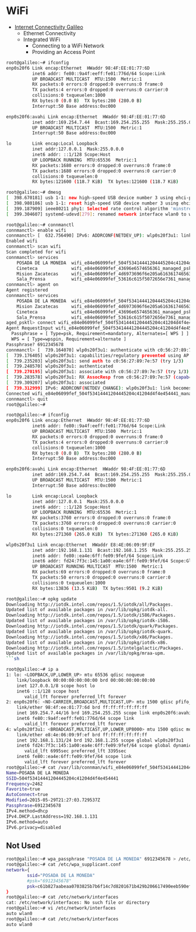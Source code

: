 # WiFi

- [Internet Connectivity Galileo](https://software.intel.com/en-us/internet-connectivity-galileo)
  - Ethernet Connectivity
  - Integrated WiFi
    - Connecting to a WiFi Network
    - Providing an Access Point  

```sh
root@galileo:~# ifconfig
enp0s20f6 Link encap:Ethernet  HWaddr 98:4F:EE:01:77:6D
          inet6 addr: fe80::9a4f:eeff:fe01:776d/64 Scope:Link
          UP BROADCAST MULTICAST  MTU:1500  Metric:1
          RX packets:0 errors:0 dropped:0 overruns:0 frame:0
          TX packets:4 errors:0 dropped:0 overruns:0 carrier:0
          collisions:0 txqueuelen:1000
          RX bytes:0 (0.0 B)  TX bytes:280 (280.0 B)
          Interrupt:50 Base address:0xc000

enp0s20f6:avahi Link encap:Ethernet  HWaddr 98:4F:EE:01:77:6D
          inet addr:169.254.7.44  Bcast:169.254.255.255  Mask:255.255.0.0
          UP BROADCAST MULTICAST  MTU:1500  Metric:1
          Interrupt:50 Base address:0xc000

lo        Link encap:Local Loopback
          inet addr:127.0.0.1  Mask:255.0.0.0
          inet6 addr: ::1/128 Scope:Host
          UP LOOPBACK RUNNING  MTU:65536  Metric:1
          RX packets:1680 errors:0 dropped:0 overruns:0 frame:0
          TX packets:1680 errors:0 dropped:0 overruns:0 carrier:0
          collisions:0 txqueuelen:0
          RX bytes:121600 (118.7 KiB)  TX bytes:121600 (118.7 KiB)
```

```sh
root@galileo:~# dmesg
[  398.670181] usb 1-1: new high-speed USB device number 3 using ehci-pci
[  398.980186] usb 1-1: reset high-speed USB device number 3 using ehci-pci
[  399.187909] ieee80211 phy1: Selected rate control algorithm 'minstrel_ht'
[  399.304607] systemd-udevd[279]: renamed network interface wlan0 to wlp0s20f3u1
```

```sh
root@galileo:~# connmanctl
connmanctl> enable wifi
connmanctl> [  632.756490] IPv6: ADDRCONF(NETDEV_UP): wlp0s20f3u1: link is not ready
Enabled wifi
connmanctl> scan wifi
Scan completed for wifi
connmanctl> services
    POSADA DE LA MONEDA  wifi_e84e06099fef_504f53414441204445204c41204d4f4e454441_manag                      ed_psk
    Cineteca             wifi_e84e06099fef_43696e6574656361_managed_psk
    Mision Zacatecas     wifi_e84e06099fef_4d6973696f6e205a6163617465636173_managed_non                      e
    Sala_Prensa          wifi_e84e06099fef_53616c615f5072656e7361_managed_psk
connmanctl> agent on
Agent registered
connmanctl> services
    POSADA DE LA MONEDA  wifi_e84e06099fef_504f53414441204445204c41204d4f4e454441_managed_psk
    Mision Zacatecas     wifi_e84e06099fef_4d6973696f6e205a6163617465636173_managed_none
    Cineteca             wifi_e84e06099fef_43696e6574656361_managed_psk
    Sala_Prensa          wifi_e84e06099fef_53616c615f5072656e7361_managed_psk
aged_psktl> connect wifi_e84e06099fef_504f53414441204445204c41204d4f4e454441_man
Agent RequestInput wifi_e84e06099fef_504f53414441204445204c41204d4f4e454441_managed_psk
  Passphrase = [ Type=psk, Requirement=mandatory, Alternates=[ WPS ] ]
  WPS = [ Type=wpspin, Requirement=alternate ]
Passphrase? 6912345678
connmanctl> [  739.164070] wlp0s20f3u1: authenticate with c0:56:27:89:7e:57
[  739.176405] wlp0s20f3u1: capabilities/regulatory prevented using AP HT/VHT configuration, downgraded
[  739.235203] wlp0s20f3u1: send auth to c0:56:27:89:7e:57 (try 1/3)
[  739.248570] wlp0s20f3u1: authenticated
[  739.270195] wlp0s20f3u1: associate with c0:56:27:89:7e:57 (try 1/3)
[  739.283578] wlp0s20f3u1: RX AssocResp from c0:56:27:89:7e:57 (capab=0x431 status=0 aid=6)
[  739.309207] wlp0s20f3u1: associated
[  739.312999] IPv6: ADDRCONF(NETDEV_CHANGE): wlp0s20f3u1: link becomes ready
Connected wifi_e84e06099fef_504f53414441204445204c41204d4f4e454441_managed_psk
connmanctl> quit
root@galileo:~# 
```

```sh
root@galileo:~# ifconfig
enp0s20f6 Link encap:Ethernet  HWaddr 98:4F:EE:01:77:6D
          inet6 addr: fe80::9a4f:eeff:fe01:776d/64 Scope:Link
          UP BROADCAST MULTICAST  MTU:1500  Metric:1
          RX packets:0 errors:0 dropped:0 overruns:0 frame:0
          TX packets:4 errors:0 dropped:0 overruns:0 carrier:0
          collisions:0 txqueuelen:1000
          RX bytes:0 (0.0 B)  TX bytes:280 (280.0 B)
          Interrupt:50 Base address:0xc000

enp0s20f6:avahi Link encap:Ethernet  HWaddr 98:4F:EE:01:77:6D
          inet addr:169.254.7.44  Bcast:169.254.255.255  Mask:255.255.0.0
          UP BROADCAST MULTICAST  MTU:1500  Metric:1
          Interrupt:50 Base address:0xc000

lo        Link encap:Local Loopback
          inet addr:127.0.0.1  Mask:255.0.0.0
          inet6 addr: ::1/128 Scope:Host
          UP LOOPBACK RUNNING  MTU:65536  Metric:1
          RX packets:3760 errors:0 dropped:0 overruns:0 frame:0
          TX packets:3760 errors:0 dropped:0 overruns:0 carrier:0
          collisions:0 txqueuelen:0
          RX bytes:271360 (265.0 KiB)  TX bytes:271360 (265.0 KiB)

wlp0s20f3u1 Link encap:Ethernet  HWaddr E8:4E:06:09:9F:EF
          inet addr:192.168.1.131  Bcast:192.168.1.255  Mask:255.255.255.0
          inet6 addr: fe80::ea4e:6ff:fe09:9fef/64 Scope:Link
          inet6 addr: fd24:7f3c:145:1a00:ea4e:6ff:fe09:9fef/64 Scope:Global
          UP BROADCAST RUNNING MULTICAST  MTU:1500  Metric:1
          RX packets:69 errors:0 dropped:0 overruns:0 frame:0
          TX packets:50 errors:0 dropped:0 overruns:0 carrier:0
          collisions:0 txqueuelen:1000
          RX bytes:13836 (13.5 KiB)  TX bytes:9501 (9.2 KiB)
```

```sh
root@galileo:~# opkg update
Downloading http://iotdk.intel.com/repos/1.5/iotdk/all/Packages.
Updated list of available packages in /var/lib/opkg/iotdk-all.
Downloading http://iotdk.intel.com/repos/1.5/iotdk/i586/Packages.
Updated list of available packages in /var/lib/opkg/iotdk-i586.
Downloading http://iotdk.intel.com/repos/1.5/iotdk/quark/Packages.
Updated list of available packages in /var/lib/opkg/iotdk-quark.
Downloading http://iotdk.intel.com/repos/1.5/iotdk/x86/Packages.
Updated list of available packages in /var/lib/opkg/iotdk-x86.
Downloading http://iotdk.intel.com/repos/1.5/intelgalactic/Packages.
Updated list of available packages in /var/lib/opkg/mraa-upm.
```sh

root@galileo:~# ip a
1: lo: <LOOPBACK,UP,LOWER_UP> mtu 65536 qdisc noqueue
    link/loopback 00:00:00:00:00:00 brd 00:00:00:00:00:00
    inet 127.0.0.1/8 scope host lo
    inet6 ::1/128 scope host
       valid_lft forever preferred_lft forever
2: enp0s20f6: <NO-CARRIER,BROADCAST,MULTICAST,UP> mtu 1500 qdisc pfifo_fast qlen 1000
    link/ether 98:4f:ee:01:77:6d brd ff:ff:ff:ff:ff:ff
    inet 169.254.7.44/16 brd 169.254.255.255 scope link enp0s20f6:avahi
    inet6 fe80::9a4f:eeff:fe01:776d/64 scope link
       valid_lft forever preferred_lft forever
4: wlp0s20f3u1: <BROADCAST,MULTICAST,UP,LOWER_UP8000> mtu 1500 qdisc mq qlen 1000
    link/ether e8:4e:06:09:9f:ef brd ff:ff:ff:ff:ff:ff
    inet 192.168.1.131/24 brd 192.168.1.255 scope global wlp0s20f3u1
    inet6 fd24:7f3c:145:1a00:ea4e:6ff:fe09:9fef/64 scope global dynamic
       valid_lft 6995sec preferred_lft 3395sec
    inet6 fe80::ea4e:6ff:fe09:9fef/64 scope link
       valid_lft forever preferred_lft forever
root@galileo:~# cat /var/lib/connman/wifi_e84e06099fef_504f53414441204445204c41204d4f4e454441_managed_psk/settings
Name=POSADA DE LA MONEDA
SSID=504f53414441204445204c41204d4f4e454441
Frequency=2462
Favorite=true
AutoConnect=true
Modified=2015-05-29T21:27:03.729537Z
Passphrase=6912345678
IPv4.method=dhcp
IPv4.DHCP.LastAddress=192.168.1.131
IPv6.method=auto
IPv6.privacy=disabled
```

## Not Used

```sh
root@galileo:~# wpa_passphrase "POSADA DE LA MONEDA" 6912345678 > /etc/wpa_supplicant.conf
root@galileo:~# cat /etc/wpa_supplicant.conf
network={
        ssid="POSADA DE LA MONEDA"
        #psk="6912345678"
        psk=c61b827aabeaa0703825b7b6f14c7d8201671b429b206617490eeb590efd8468
}
root@galileo:~# cat /etc/network/interfaces
cat: /etc/network/interfaces: No such file or directory
root@galileo:~# vi /etc/network/interfaces
auto wlan0
root@galileo:~# cat /etc/network/interfaces
auto wlan0
```

